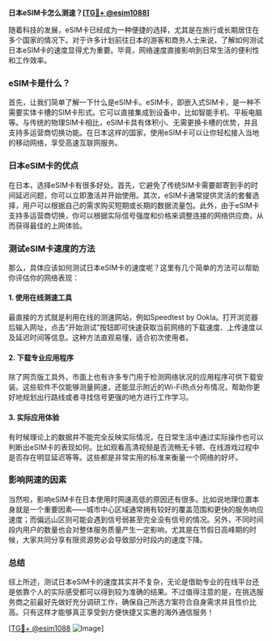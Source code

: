 **日本eSIM卡怎么测速？[[TG💪+ @esim1088](https://t.me/s/esim1088)]**

随着科技的发展，eSIM卡已经成为一种便捷的选择，尤其是在旅行或长期居住在多个国家的情况下。对于许多计划前往日本的游客和商务人士来说，了解如何测试日本eSIM卡的速度显得尤为重要。毕竟，网络速度直接影响到日常生活的便利性和工作效率。

### eSIM卡是什么？

首先，让我们简单了解一下什么是eSIM卡。eSIM卡，即嵌入式SIM卡，是一种不需要实体卡槽的SIM卡形式。它可以直接集成到设备中，比如智能手机、平板电脑等。与传统的物理SIM卡相比，eSIM卡具有体积小、无需更换卡槽的优势，并且支持多运营商切换功能。在日本这样的国家，使用eSIM卡可以让你轻松接入当地的移动网络，享受高速互联网服务。

### 日本eSIM卡的优点

在日本，选择eSIM卡有很多好处。首先，它避免了传统SIM卡需要邮寄到手的时间延迟问题，你可以立即激活并开始使用。其次，eSIM卡通常提供灵活的套餐选择，用户可以根据自己的需求购买短期或长期的数据流量包。此外，由于eSIM卡支持多运营商切换，你可以根据实际信号强度和价格来调整连接的网络供应商，从而获得最佳的上网体验。

### 测试eSIM卡速度的方法

那么，具体应该如何测试日本eSIM卡的速度呢？这里有几个简单的方法可以帮助你评估你的网络表现：

#### 1. 使用在线测速工具
最直接的方式就是利用在线的测速网站，例如Speedtest by Ookla。打开浏览器后输入网址，点击“开始测试”按钮即可快速获取当前网络的下载速度、上传速度以及延迟时间等信息。这种方法直观易懂，适合初次使用者。

#### 2. 下载专业应用程序
除了网页版工具外，市面上也有许多专门用于检测网络状况的应用程序可供下载安装。这些软件不仅能够测量网速，还能显示附近的Wi-Fi热点分布情况，帮助你更好地规划出行路线或者寻找信号更强的地方进行工作学习。

#### 3. 实际应用体验
有时候理论上的数据并不能完全反映实际情况，在日常生活中通过实际操作也可以判断出eSIM卡的表现如何。比如观看高清视频是否流畅无卡顿、在线游戏过程中是否存在明显延迟等等。这些都是非常实用的标准来衡量一个网络的好坏。

### 影响网速的因素

当然啦，影响eSIM卡在日本使用时网速高低的原因还有很多。比如说地理位置本身就是一个重要因素——城市中心区域通常拥有较好的覆盖范围和更快的服务响应速度；而偏远山区则可能会遇到信号弱甚至完全没有信号的情况。另外，不同时间段内用户的数量也会对整体服务质量产生一定影响，尤其是在节假日高峰期的时候，大家共同分享有限资源势必会导致部分时段内的速度下降。

### 总结

综上所述，测试日本eSIM卡的速度其实并不复杂，无论是借助专业的在线平台还是依靠个人的实际感受都可以得到较为准确的结果。不过值得注意的是，在挑选服务商之前最好先做好充分调研工作，确保自己所选方案符合自身需求并且性价比高。只有这样才能够真正享受到方便快捷又实惠的海外通信服务！

[[TG💪+ @esim1088](https://t.me/s/esim1088) ![Image](https://i.postimg.cc/4NQfJmqS/Snipaste-2025-05-13-00-14-12.png)]